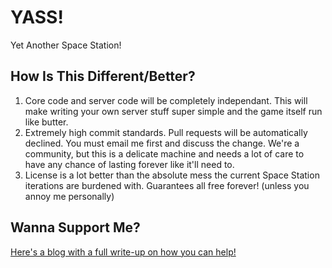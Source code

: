 # YASS!
Yet Another Space Station!

## How Is This Different/Better?

1. Core code and server code will be completely independant. This will make writing your own server stuff super simple and the game itself run like butter.
2. Extremely high commit standards. Pull requests will be automatically declined. You must email me first and discuss the change. We're a community, but this is a delicate machine and needs a lot of care to have any chance of lasting forever like it'll need to.
3. License is a lot better than the absolute mess the current Space Station iterations are burdened with. Guarantees all free forever! (unless you annoy me personally)

## Wanna Support Me?

[Here's a blog with a full write-up on how you can help!](https://buttondown.com/BrunBytes)
